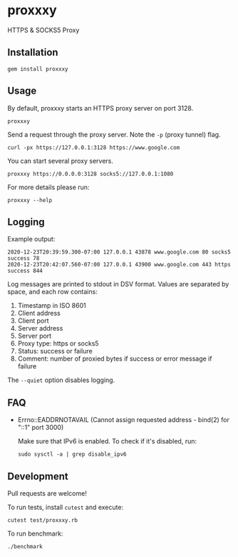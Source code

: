 # proxxxy

HTTPS & SOCKS5 Proxy

## Installation

    gem install proxxxy

## Usage

By default, proxxxy starts an HTTPS proxy server on port 3128.

    proxxxy

Send a request through the proxy server. Note the `-p` (proxy tunnel) flag.

    curl -px https://127.0.0.1:3128 https://www.google.com

You can start several proxy servers.

    proxxxy https://0.0.0.0:3128 socks5://127.0.0.1:1080

For more details please run:

    proxxxy --help

## Logging

Example output:

    2020-12-23T20:39:59.300-07:00 127.0.0.1 43878 www.google.com 80 socks5 success 78
    2020-12-23T20:42:07.560-07:00 127.0.0.1 43900 www.google.com 443 https success 844

Log messages are printed to stdout in DSV format. Values are separated by space,
and each row contains:

1. Timestamp in ISO 8601
1. Client address
1. Client port
1. Server address
1. Server port
1. Proxy type: https or socks5
1. Status: success or failure
1. Comment: number of proxied bytes if success or error message if failure

The `--quiet` option disables logging.

## FAQ

* Errno::EADDRNOTAVAIL (Cannot assign requested address - bind(2) for "::1" port 3000)

  Make sure that IPv6 is enabled. To check if it's disabled, run:

      sudo sysctl -a | grep disable_ipv6

## Development

Pull requests are welcome!

To run tests, install `cutest` and execute:

    cutest test/proxxxy.rb

To run benchmark:

    ./benchmark
